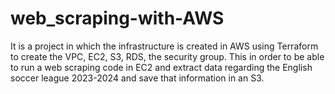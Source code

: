 # web_scraping-with-AWS
It is a project in which the infrastructure is created in AWS using Terraform to create the VPC, EC2, S3, RDS, the security group. This in order to be able to run a web scraping code in EC2 and extract data regarding the English soccer league 2023-2024 and save that information in an S3.

